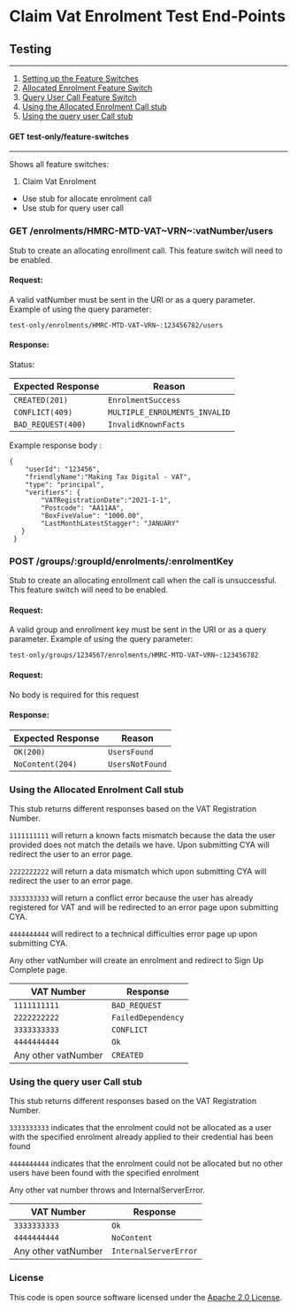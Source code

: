 # Claim Vat Enrolment Test End-Points

## Testing

---

1. [Setting up the Feature Switches](TestREADME.md#get-test-onlyfeature-switches)
2. [Allocated Enrolment Feature Switch](TestREADME.md#get-enrolmentshmrc-mtd-vatvrnvatnumberusers)
2. [Query User Call Feature Switch](TestREADME.md#post-groupsgroupidenrolmentsenrolmentkey)
3. [Using the Allocated Enrolment Call stub](TestREADME.md#Using-the-Allocated-Enrolment-Call-stub)
4. [Using the query user Call stub](TestREADME.md#Using-the-query-user-Call-stub)


#### GET test-only/feature-switches

---
Shows all feature switches:

1. Claim Vat Enrolment

 - Use stub for allocate enrolment call
 - Use stub for query user call
 
### GET /enrolments/HMRC-MTD-VAT~VRN~:vatNumber/users

Stub to create an allocating enrollment call. This feature switch will need to be enabled.

#### Request:
A valid vatNumber must be sent in the URI or as a query parameter. Example of using the query parameter:

`test-only/enrolments/HMRC-MTD-VAT~VRN~:123456782/users`

#### Response:
Status:

| Expected Response                       | Reason                          |
|-----------------------------------------|---------------------------------|
| ```CREATED(201)```                           | ```EnrolmentSuccess```          |
| ```CONFLICT(409)```                    | ```MULTIPLE_ENROLMENTS_INVALID```   |
| ```BAD_REQUEST(400)```                    | ```InvalidKnownFacts```   |

Example response body :
```
{
    "userId": "123456",
    "friendlyName":"Making Tax Digital - VAT",
    "type": "principal",
    "verifiers": {
        "VATRegistrationDate":"2021-1-1",
        "Postcode": "AA11AA",
        "BoxFiveValue": "1000.00",
        "LastMonthLatestStagger": "JANUARY"
   }
 }

```

### POST /groups/:groupId/enrolments/:enrolmentKey

Stub to create an allocating enrollment call when the call is unsuccessful. This feature switch will need to be enabled.

#### Request:
A valid group and enrollment key must be sent in the URI or as a query parameter. Example of using the query parameter:

`test-only/groups/1234567/enrolments/HMRC-MTD-VAT~VRN~:123456782`

#### Request:
No body is required for this request

#### Response:

| Expected Response                       | Reason                          |
|-----------------------------------------|---------------------------------|
| ```OK(200)```                           | ```UsersFound```          |
| ```NoContent(204)```                    | ```UsersNotFound```   |


### Using the Allocated Enrolment Call stub

This stub returns different responses based on the VAT Registration Number.

`1111111111` will return a known facts mismatch because the data the user provided does not match the details we have. Upon submitting CYA will redirect the user to an error page.

`2222222222` will return a data mismatch which upon submitting CYA will redirect the user to an error page.

`3333333333` will return a conflict error because the user has already registered for VAT and will be redirected to an error page upon submitting CYA.

`4444444444` will redirect to a technical difficulties error page up upon submitting CYA. 

Any other vatNumber will create an enrolment and redirect to Sign Up Complete page.

| VAT Number                               | Response               |
|-----------------------------------------|------------------------|
| ```1111111111```                              | ```BAD_REQUEST```     |
| ```2222222222```                          | ```FailedDependency``` |
| ```3333333333```                          | ```CONFLICT```  |
| ```4444444444```                          | ```Ok```   |
| Any other vatNumber                     | ```CREATED```               |

### Using the query user Call stub

This stub returns different responses based on the VAT Registration Number.

`3333333333` indicates that the enrolment could not be allocated as a user with the specified enrolment already applied to their credential has been found

`4444444444` indicates that the enrolment could not be allocated but no other users have been found with the specified enrolment

Any other vat number throws and InternalServerError.

| VAT Number                               | Response               |
|-----------------------------------------|------------------------|
| ```3333333333```                              | ```Ok```     |
| ```4444444444```                          | ```NoContent``` |
| Any other vatNumber                           | ```InternalServerError```  |


### License

This code is open source software licensed under the [Apache 2.0 License]("http://www.apache.org/licenses/LICENSE-2.0.html").